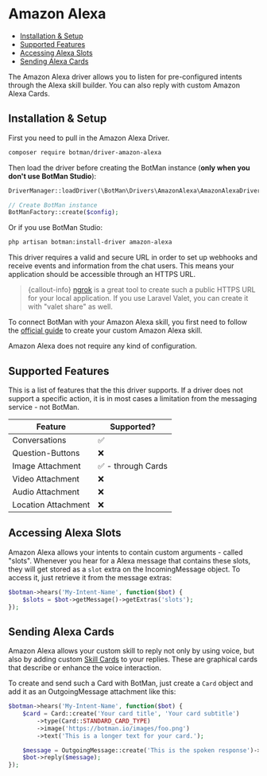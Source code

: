 # Amazon Alexa

- [Installation & Setup](#installation-setup)
- [Supported Features](#supported-features)
- [Accessing Alexa Slots](#alexa-slots)
- [Sending Alexa Cards](#sending-alexa-cards)

The Amazon Alexa driver allows you to listen for pre-configured intents through the Alexa skill builder. You can also reply with custom Amazon Alexa Cards.

<a id="installation-setup"></a>
## Installation & Setup

First you need to pull in the Amazon Alexa Driver.

```sh
composer require botman/driver-amazon-alexa
```

Then load the driver before creating the BotMan instance (**only when you don't use BotMan Studio**):

```php
DriverManager::loadDriver(\BotMan\Drivers\AmazonAlexa\AmazonAlexaDriver::class);

// Create BotMan instance
BotManFactory::create($config);
```

Or if you use BotMan Studio:

```sh
php artisan botman:install-driver amazon-alexa
```

This driver requires a valid and secure URL in order to set up webhooks and receive events and information from the chat users. This means your application should be accessible through an HTTPS URL.

> {callout-info} [ngrok](https://ngrok.com/) is a great tool to create such a public HTTPS URL for your local application. If you use Laravel Valet, you can create it with "valet share" as well.


To connect BotMan with your Amazon Alexa skill, you first need to follow the [official guide](https://developer.amazon.com/docs/ask-overviews/build-skills-with-the-alexa-skills-kit.html) to create your custom Amazon Alexa skill.

Amazon Alexa does not require any kind of configuration.


<a id="supported-features"></a>
## Supported Features
This is a list of features that the this driver supports.
If a driver does not support a specific action, it is in most cases a limitation from the messaging service - not BotMan.

<table class="table">
<thead>
    <tr>
        <th>Feature</th>
        <th>Supported?</th>
    </tr>
</thead>
<tbody>
    <tr>
        <td>Conversations</td>
        <td>✅</td>
    </tr>
    <tr>
        <td>Question-Buttons</td>
        <td>❌</td>
    </tr>
    <tr>
        <td>Image Attachment</td>
        <td>✅ - through Cards</td>
    </tr>
    <tr>
        <td>Video Attachment</td>
        <td>❌</td>
    </tr>
    <tr>
        <td>Audio Attachment</td>
        <td>❌</td>
    </tr>
    <tr>
        <td>Location Attachment</td>
        <td>❌</td>
    </tr>
</tbody>
</table>

<a id="alexa-slots"></a>
## Accessing Alexa Slots

Amazon Alexa allows your intents to contain custom arguments - called "slots". Whenever you hear for a Alexa message that contains these slots, they will get stored as a `slot` extra on the IncomingMessage object. To access it, just retrieve it from the message extras:

```php
$botman->hears('My-Intent-Name', function($bot) {
    $slots = $bot->getMessage()->getExtras('slots');
});
```

<a id="sending-alexa-cards"></a>
## Sending Alexa Cards

Amazon Alexa allows your custom skill to reply not only by using voice, but also by adding custom [Skill Cards](https://developer.amazon.com/de/custom-skills/include-a-card-in-your-skills-response.html) to your replies. These are graphical cards that describe or enhance the voice interaction.

To create and send such a Card with BotMan, just create a `Card` object and add it as an OutgoingMessage attachment like this:

```php
$botman->hears('My-Intent-Name', function($bot) {
    $card = Card::create('Your card title', 'Your card subtitle')
        ->type(Card::STANDARD_CARD_TYPE)
        ->image('https://botman.io/images/foo.png')
        ->text('This is a longer text for your card.');

    $message = OutgoingMessage::create('This is the spoken response')->withAttachment($card)
    $bot->reply($message);
});
```
